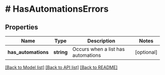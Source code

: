 # # HasAutomationsErrors

## Properties

Name | Type | Description | Notes
------------ | ------------- | ------------- | -------------
**has_automations** | **string** | Occurs when a list has automations | [optional]

[[Back to Model list]](../../README.md#models) [[Back to API list]](../../README.md#endpoints) [[Back to README]](../../README.md)
